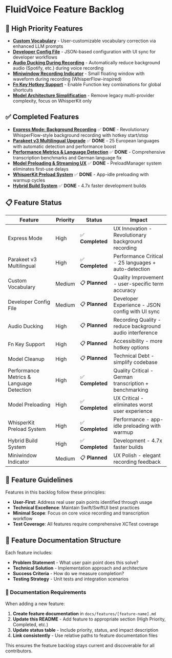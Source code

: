 # FluidVoice Feature Backlog

## 🚀 High Priority Features
- **[Custom Vocabulary](custom-vocabulary-feature.md)** - User-customizable vocabulary correction via enhanced LLM prompts
- **[Developer Config File](developer-config-file-feature.md)** - JSON-based configuration with UI sync for developer workflows
- **[Audio Ducking During Recording](audio-ducking-feature.md)** - Automatically reduce background audio (Spotify, etc.) during voice recording
- **[Miniwindow Recording Indicator](miniwindow-recording-indicator.md)** - Small floating window with waveform during recording (WhisperFlow-inspired)
- **[Fn Key Hotkey Support](fn-key-feature.md)** - Enable Function key combinations for global shortcuts 
- **[Model Architecture Simplification](model-cleanup-feature.md)** - Remove legacy multi-provider complexity, focus on WhisperKit only

## ✅ Completed Features

- **[Express Mode: Background Recording](done/express-mode-background-recording.md)** ✅ **DONE** - Revolutionary WhisperFlow-style background recording with hotkey start/stop
- **[Parakeet v3 Multilingual Upgrade](done/parakeet-v3-multilingual-upgrade.md)** ✅ **DONE** - 25 European languages with automatic detection and performance boost
- **[Performance Metrics & Language Detection](done/performance-metrics-language-detection.md)** ✅ **DONE** - Comprehensive transcription benchmarks and German language fix
- **[Model Preloading & Streaming UX](done/model-preloading-feature.md)** ✅ **DONE** - PreloadManager system eliminates first-use delays
- **[WhisperKit Preload System](done/whisperkit-preload-system.md)** ✅ **DONE** - App-idle preloading with warmup cycles
- **[Hybrid Build System](done/hybrid-build-system.md)** ✅ **DONE** - 4.7x faster development builds

## 📋 Feature Status

| Feature | Priority | Status | Impact |
|---------|----------|--------|--------|
| Express Mode | High | ✅ **Completed** | UX Innovation - Revolutionary background recording |
| Parakeet v3 Multilingual | High | ✅ **Completed** | Performance Critical - 25 languages + auto-detection |
| Custom Vocabulary | Medium | 📋 **Planned** | Quality Improvement - user-specific term accuracy |
| Developer Config File | Medium | 📋 **Planned** | Developer Experience - JSON config with UI sync |
| Audio Ducking | High | 📋 **Planned** | Recording Quality - reduce background audio interference |
| Fn Key Support | High | 📋 **Planned** | Accessibility - more hotkey options |
| Model Cleanup | High | 📋 **Planned** | Technical Debt - simplify codebase |
| Performance Metrics & Language Detection | High | ✅ **Completed** | Quality Critical - German transcription + benchmarking |
| Model Preloading | High | ✅ **Completed** | UX Critical - eliminates worst user experience |
| WhisperKit Preload System | High | ✅ **Completed** | Performance - app-idle preloading with warmup |
| Hybrid Build System | High | ✅ **Completed** | Development - 4.7x faster builds |
| Miniwindow Indicator | Medium | 📋 **Planned** | UX Polish - elegant recording feedback |

## 🎯 Feature Guidelines

Features in this backlog follow these principles:
- **User-First**: Address real user pain points identified through usage
- **Technical Excellence**: Maintain Swift/SwiftUI best practices
- **Minimal Scope**: Focus on core voice recording and transcription workflow
- **Test Coverage**: All features require comprehensive XCTest coverage

## 📁 Feature Documentation Structure

Each feature includes:
- **Problem Statement** - What user pain point does this solve?
- **Technical Solution** - Implementation approach and architecture
- **Success Criteria** - How do we measure completion?
- **Testing Strategy** - Unit tests and integration scenarios

### 📝 Documentation Requirements

When adding a new feature:

1. **Create feature documentation** in `docs/features/[feature-name].md`
2. **Update this README** - Add feature to appropriate section (High Priority, Completed, etc.)
3. **Update status table** - Include priority, status, and impact description
4. **Link consistently** - Use relative paths to feature documentation files

This ensures the feature backlog stays current and discoverable for all contributors.